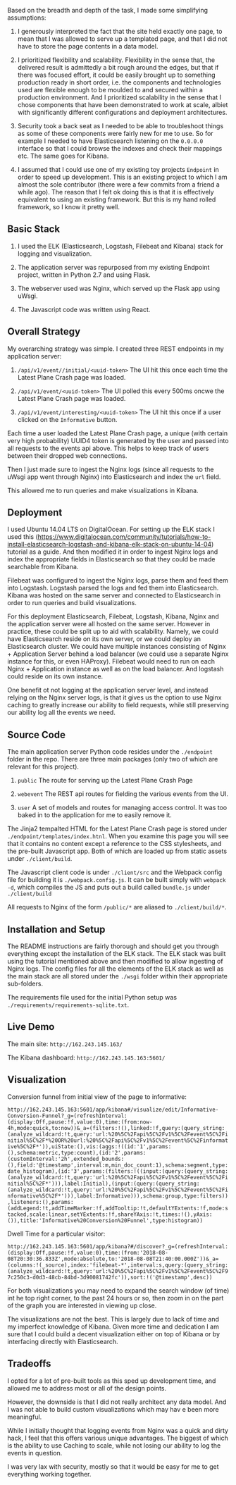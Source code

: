 Based on the breadth and depth of the task, I made some simplifying assumptions:

1. I generously interpreted the fact that the site held exactly one page, to mean
   that I was allowed to serve up a templated page, and that I did not have to
   store the page contents in a data model.

2. I prioritized flexibility and scalability. Flexibility in the sense that, the
   delivered result is admittedly a bit rough around the edges, but that if there
   was focused effort, it could be easily brought up to something production ready
   in short order, i.e. the components and technologies used are flexible enough
   to be moulded to and secured within a production environment. And I prioritized
   scalability in the sense that I chose components that have been demonstrated
   to work at scale, albiet with significantly different configurations and
   deployment architectures.

3. Security took a back seat as I needed to be able to troubleshoot things as some
   of these components were fairly new for me to use. So for example I needed to
   have Elasticsearch listening on the `0.0.0.0` interface so that I could browse
   the indexes and check their mappings etc. The same goes for Kibana.

4. I assumed that I could use one of my existing toy projects `Endpoint` in order
   to speed up development. This is an existing project to which I am almost the sole
   contributor (there were a few commits from a friend a while ago). The reason that
   I felt ok doing this is that it is effectively equivalent to using an existing
   framework. But this is my hand rolled framework, so I know it pretty well.


Basic Stack
------------

1. I used the ELK (Elasticsearch, Logstash, Filebeat and Kibana) stack for logging and
   visualization.

2. The application server was repurposed from my existing Endpoint project, written
   in Python 2.7 and using Flask.

3. The webserver used was Nginx, which served up the Flask app using uWsgi.

4. The Javascript code was written using React.


Overall Strategy
-----------------

My overarching strategy was simple. I created three REST endpoints in my application
server:

1. `/api/v1/event//initial/<uuid-token>`
   The UI hit this once each time the Latest Plane Crash page was loaded.

2. `/api/v1/event/<uuid-token>`
   The UI polled this every 500ms oncwe the Latest Plane Crash page was loaded.

3. `/api/v1/event/interesting/<uuid-token>`
   The UI hit this once if a user clicked on the `Informative` button.

Each time a user loaded the Latest Plane Crash page, a unique (with certain very high
probability) UUID4 token is generated by the user and passed into all requests to the
events api above. This helps to keep track of users between their dropped web connections.

Then I just made sure to ingest the Nginx logs (since all requests to the uWsgi app went through
Nginx) into Elasticsearch and index the `url` field.

This allowed me to run queries and make visualizations in Kibana.


Deployment
-----------

I used Ubuntu 14.04 LTS on DigitalOcean. For setting up the ELK stack I used
this (https://www.digitalocean.com/community/tutorials/how-to-install-elasticsearch-logstash-and-kibana-elk-stack-on-ubuntu-14-04)
tutorial as a guide. And then modified it in order to ingest Nginx logs and
index the appropriate fields in Elasticsearch so that they could be made
searchable from Kibana.

Filebeat was configured to ingest the Nginx logs, parse them and feed them into Logstash.
Logstash parsed the logs and fed them into Elasticsearch. Kibana was hosted on the
same server and connected to Elasticsearch in order to run queries and build
visualizations.

For this deployment Elasticsearch, Filebeat, Logstash, Kibana, Nginx and the application
server were all hosted on the same server. However in practice, these could be split
up to aid with scalability. Namely, we could have Elasticsearch reside on its own server,
or we could deploy an Elasticsearch cluster. We could have multiple instances consisting
of Nginx + Application Server behind a load balancer (we could use a separate Nginx instance
for this, or even HAProxy). Filebeat would need to run on each Nginx + Application instance
as well as on the load balancer. And logstash could reside on its own instance.

One benefit ot not logging at the application server level, and instead relying on the
Nginx server logs, is that it gives us the option to use Nginx caching to greatly
increase our ability to field requests, while still preserving our ability log all the
events we need.


Source Code
------------

The main application server Python code resides under the `./endpoint` folder in the repo.
There are three main packages (only two of which are relevant for this project).

1. `public`
   The route for serving up the Latest Plane Crash Page

2. `webevent`
   The REST api routes for fielding the various events from the UI.

3. `user`
   A set of models and routes for managing access control. It was too baked in to the
   application for me to easily remove it.

The Jinja2 tempalted HTML for the Latest Plane Crash page is stored under
`./endpoint/templates/index.htnl`. When you examine this page you will see that
it contains no content except a reference to the CSS stylesheets, and the pre-built
Javascript app. Both of which are loaded up from static assets under `./client/build`.

The Javascript client code is under `./client/src` and the Webpack config file for building
it is `./webpack.config.js`. It can be built simply with `webpack -d`, which compiles the JS
and puts out a build called `bundle.js` under `./client/build`

All requests to Nginx of the form `/public/*` are aliased to `./client/build/*`.


Installation and Setup
-----------------------

The README instructions are fairly thorough and should get you through everything except
the installation of the ELK stack. The ELK stack was built using the tutorial mentioned
above and then modified to allow ingesting of Nginx logs. The config files for all the
elements of the ELK stack as well as the main stack are all stored under the `./wsgi`
folder within their appropriate sub-folders.

The requirements file used for the initial Python setup was `./requirements/requirements-sqlite.txt`.


Live Demo
----------

The main site: `http://162.243.145.163/`

The Kibana dashboard: `http://162.243.145.163:5601/`


Visualization 
--------------

Conversion funnel from initial view of the page to informative:

`http://162.243.145.163:5601/app/kibana#/visualize/edit/Informative-Conversion-Funnel?_g=(refreshInterval:(display:Off,pause:!f,value:0),time:(from:now-4h,mode:quick,to:now))&_a=(filters:!(),linked:!f,query:(query_string:(analyze_wildcard:!t,query:'url:%20%5C%2Fapi%5C%2Fv1%5C%2Fevent%5C%2Finitial%5C%2F*%20OR%20url:%20%5C%2Fapi%5C%2Fv1%5C%2Fevent%5C%2Finformative%5C%2F*')),uiState:(),vis:(aggs:!((id:'1',params:(),schema:metric,type:count),(id:'2',params:(customInterval:'2h',extended_bounds:(),field:'@timestamp',interval:m,min_doc_count:1),schema:segment,type:date_histogram),(id:'3',params:(filters:!((input:(query:(query_string:(analyze_wildcard:!t,query:'url:%20%5C%2Fapi%5C%2Fv1%5C%2Fevent%5C%2Finitial%5C%2F*'))),label:Initial),(input:(query:(query_string:(analyze_wildcard:!t,query:'url:%20%5C%2Fapi%5C%2Fv1%5C%2Fevent%5C%2Finformative%5C%2F*'))),label:Informative))),schema:group,type:filters)),listeners:(),params:(addLegend:!t,addTimeMarker:!f,addTooltip:!t,defaultYExtents:!f,mode:stacked,scale:linear,setYExtents:!f,shareYAxis:!t,times:!(),yAxis:()),title:'Informative%20Conversion%20Funnel',type:histogram))`

Dwell Time for a particular visitor:

`http://162.243.145.163:5601/app/kibana?#/discover?_g=(refreshInterval:(display:Off,pause:!f,value:0),time:(from:'2018-08-08T20:30:36.833Z',mode:absolute,to:'2018-08-08T21:40:00.000Z'))&_a=(columns:!(_source),index:'filebeat-*',interval:s,query:(query_string:(analyze_wildcard:!t,query:'url:%20%5C%2Fapi%5C%2Fv1%5C%2Fevent%5C%2F97c250c3-d0d3-48cb-84bd-3d90081742fc')),sort:!('@timestamp',desc))`


For both visualizations you may need to expand the search window (of time) int he top right corner, to the past 24 hours or so,
then zoom in on the part of the graph you are interested in viewing up close.

The visualizations are not the best. This is largely due to lack of time and my imperfect knowledge of Kibana.
Given more time and dedication I am sure that I could build a decent visualization either on top of Kibana or
by interfacing directly with Elasticsearch.



Tradeoffs
----------

I opted for a lot of pre-built tools as this sped up development time, and allowed me to address most or all of the
design points.

However, the downside is that I did not really architect any data model. And I was not able to build custom visualizations
which may hav e been more meaningful.

While I initially thought that logging events from Nginx was a quick and dirty hack, I feel that this offers various
unique advantages. The biggest of which is the ability to use Caching to scale, while not losing our ability to log
the events in question.

I was very lax with security, mostly so that it would be easy for me to get everything working together.
